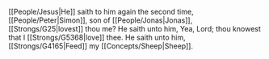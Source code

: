 [[People/Jesus\|He]] saith to him again the second time, [[People/Peter\|Simon]], son of [[People/Jonas\|Jonas]], [[Strongs/G25\|lovest]] thou me? He saith unto him, Yea, Lord; thou knowest that I [[Strongs/G5368\|love]] thee. He saith unto him, [[Strongs/G4165\|Feed]] my [[Concepts/Sheep\|Sheep]].
